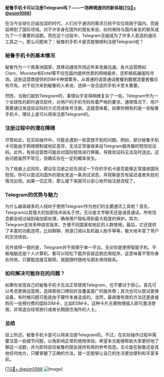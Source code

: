 **秘鲁手机卡可以注册Telegram吗？——一场跨境通讯的新体验[[TG💪+ @esim1088](https://t.me/s/esim1088)]**

在当今全球化日益加深的时代，人们对于通讯的需求已经不仅仅局限于国内，而是延伸到了国际领域。对于许多身在国外的朋友来说，如何保持与国内亲友的联系成为了一个重要的话题。而在这个过程中，Telegram无疑成为了许多人首选的通讯工具之一。那么问题来了：秘鲁的手机卡是否能够顺利注册Telegram呢？

### 秘鲁手机卡的基本情况

秘鲁作为一个南美洲国家，其移动通信市场近年来发展迅速。各大运营商如Claro、Movistar和Entel等不仅在国内提供优质的网络服务，还积极拓展国际市场。这些运营商提供的SIM卡种类繁多，从普通的语音通话套餐到数据流量套餐应有尽有。对于初次来到秘鲁的人来说，选择一张合适的手机卡至关重要。

然而，当我们提到Telegram时，事情似乎变得稍微复杂了一些。Telegram作为一个全球性的即时通讯软件，对用户的手机号码有着严格的要求。通常情况下，用户需要通过发送验证码的方式完成账号注册。这就意味着，如果你拥有的是一张秘鲁手机卡，理论上是可以用来注册Telegram的。

### 注册过程中的潜在障碍

尽管如此，在实际操作中，可能会遇到一些意想不到的问题。例如，部分秘鲁手机卡可能由于网络限制或地区差异，无法正常接收来自Telegram服务器的短信验证码。此外，有些运营商可能会对国际短信进行屏蔽，导致验证码无法及时送达。这些问题虽然不常见，但确实存在一定的概率发生。

为了规避上述风险，建议在注册之前先测试一下你的手机卡是否能够正常接收国际短信。你可以尝试向国外的朋友发送一条测试消息，并观察是否有延迟或者失败的情况出现。如果一切正常，那么接下来就可以安心地开始注册流程了。

### Telegram的优势与魅力

为什么越来越多的人倾向于使用Telegram作为他们的主要通讯工具呢？首先，Telegram以其强大的加密技术闻名于世。无论是文字聊天还是语音通话，所有信息都会经过端到端加密处理，确保用户隐私得到最大程度的保护。其次，Telegram支持多种语言版本，方便不同国家和地区的人群使用。最后，它还提供了丰富的功能选项，比如群聊、频道订阅以及机器人助手等等，极大地丰富了用户的交流体验。

另外值得一提的是，Telegram并不局限于单一平台。无论你是使用智能手机、平板电脑还是个人计算机，都可以轻松下载并安装这款应用程序。这意味着不管你身处何地，只要能连接互联网，就能随时随地与朋友保持联系。

### 如何解决可能存在的问题？

如果你发现自己的秘鲁手机卡无法正常使用Telegram，也不要过于担心。首先可以考虑更换运营商，选择那些口碑较好且覆盖面广的服务商；其次也可以尝试更换设备，有时候问题可能是由于硬件本身造成的。当然，最直接有效的方法还是直接购买一张预付费的国际SIM卡，比如ESIM卡。这种卡片无需物理插入即可激活使用，非常适合经常旅行或者长期居住海外的人士。

### 总结

综上所述，秘鲁手机卡是可以用来注册Telegram的。不过，在实际操作过程中需要注意一些细节问题，以免影响正常的使用体验。希望本文能够帮助大家更好地了解这一话题，并为即将前往秘鲁的朋友提供有用的参考信息。无论是在秘鲁还是其他任何地方，只要掌握了正确的方法，就一定能够让自己的生活更加便利和丰富多彩。

[[TG💪+ @esim1088](https://t.me/s/esim1088) ![Image](https://i.postimg.cc/4NQfJmqS/Snipaste-2025-05-13-00-14-12.png)]